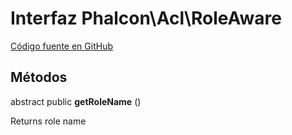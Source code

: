 # Interfaz **Phalcon\\Acl\\RoleAware**

<a href="https://github.com/phalcon/cphalcon/blob/master/phalcon/acl/roleaware.zep" class="btn btn-default btn-sm">Código fuente en GitHub</a>

## Métodos

abstract public **getRoleName** ()

Returns role name
